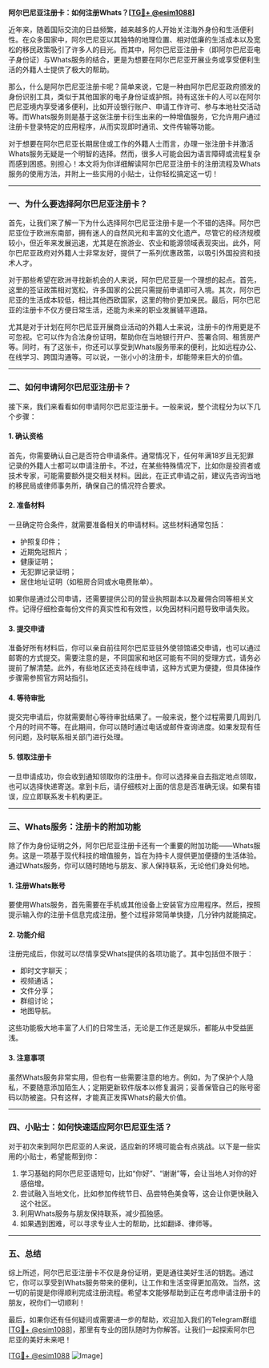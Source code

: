 **阿尔巴尼亚注册卡：如何注册Whats？[[TG💪+ @esim1088](https://t.me/s/esim1088)]**

近年来，随着国际交流的日益频繁，越来越多的人开始关注海外身份和生活便利性。在众多国家中，阿尔巴尼亚以其独特的地理位置、相对低廉的生活成本以及宽松的移民政策吸引了许多人的目光。而其中，阿尔巴尼亚注册卡（即阿尔巴尼亚电子身份证）与Whats服务的结合，更是为想要在阿尔巴尼亚开展业务或享受便利生活的外籍人士提供了极大的帮助。

那么，什么是阿尔巴尼亚注册卡呢？简单来说，它是一种由阿尔巴尼亚政府颁发的身份识别工具，类似于其他国家的电子身份证或护照。持有这张卡的人可以在阿尔巴尼亚境内享受诸多便利，比如开设银行账户、申请工作许可、参与本地社交活动等。而Whats服务则是基于这张注册卡衍生出来的一种增值服务，它允许用户通过注册卡登录特定的应用程序，从而实现即时通讯、文件传输等功能。

对于想要在阿尔巴尼亚长期居住或工作的外籍人士而言，办理一张注册卡并激活Whats服务无疑是一个明智的选择。然而，很多人可能会因为语言障碍或流程复杂而感到困惑。别担心！本文将为你详细解读阿尔巴尼亚注册卡的注册流程及Whats服务的使用方法，并附上一些实用的小贴士，让你轻松搞定这一切！

---

### **一、为什么要选择阿尔巴尼亚注册卡？**

首先，让我们来了解一下为什么选择阿尔巴尼亚注册卡是一个不错的选择。阿尔巴尼亚位于欧洲东南部，拥有迷人的自然风光和丰富的文化遗产。尽管它的经济规模较小，但近年来发展迅速，尤其是在旅游业、农业和能源领域表现突出。此外，阿尔巴尼亚政府对外籍人士非常友好，提供了一系列优惠政策，以吸引外国投资和技术人才。

对于那些希望在欧洲寻找新机会的人来说，阿尔巴尼亚是一个理想的起点。首先，这里的签证政策相对宽松，许多国家的公民只需提前申请即可入境。其次，阿尔巴尼亚的生活成本较低，相比其他西欧国家，这里的物价更加亲民。最后，阿尔巴尼亚的注册卡不仅方便日常生活，还能为未来的职业发展铺平道路。

尤其是对于计划在阿尔巴尼亚开展商业活动的外籍人士来说，注册卡的作用更是不可忽视。它可以作为合法身份证明，帮助你在当地银行开户、签署合同、租赁房产等。同时，有了这张卡，你还可以享受到Whats服务带来的便利，比如远程办公、在线学习、跨国沟通等。可以说，一张小小的注册卡，却能带来巨大的价值。

---

### **二、如何申请阿尔巴尼亚注册卡？**

接下来，我们来看看如何申请阿尔巴尼亚注册卡。一般来说，整个流程分为以下几个步骤：

#### **1. 确认资格**
首先，你需要确认自己是否符合申请条件。通常情况下，任何年满18岁且无犯罪记录的外籍人士都可以申请注册卡。不过，在某些特殊情况下，比如你是投资者或技术专家，可能需要额外提交相关材料。因此，在正式申请之前，建议先咨询当地的移民局或律师事务所，确保自己的情况符合要求。

#### **2. 准备材料**
一旦确定符合条件，就需要准备相关的申请材料。这些材料通常包括：
- 护照复印件；
- 近期免冠照片；
- 健康证明；
- 无犯罪记录证明；
- 居住地址证明（如租房合同或水电费账单）。

如果你是通过公司申请，还需要提供公司的营业执照副本以及雇佣合同等相关文件。记得仔细检查每份文件的真实性和有效性，以免因材料问题导致申请失败。

#### **3. 提交申请**
准备好所有材料后，你可以亲自前往阿尔巴尼亚驻外使领馆递交申请，也可以通过邮寄的方式提交。需要注意的是，不同国家和地区可能有不同的受理方式，请务必提前了解清楚。此外，有些地区还支持在线申请，这种方式更为便捷，但具体操作步骤需参照官方网站指引。

#### **4. 等待审批**
提交完申请后，你就需要耐心等待审批结果了。一般来说，整个过程需要几周到几个月的时间不等。在此期间，你可以随时通过电话或邮件查询进度。如果发现有任何问题，及时联系相关部门进行处理。

#### **5. 领取注册卡**
一旦申请成功，你会收到通知领取你的注册卡。你可以选择亲自去指定地点领取，也可以选择快递寄送。拿到卡后，请仔细核对上面的信息是否准确无误。如果有错误，应立即联系发卡机构更正。

---

### **三、Whats服务：注册卡的附加功能**

除了作为身份证明之外，阿尔巴尼亚注册卡还有一个重要的附加功能——Whats服务。这是一项基于现代科技的增值服务，旨在为持卡人提供更加便捷的生活体验。通过Whats服务，你可以随时随地与朋友、家人保持联系，无论他们身处何地。

#### **1. 注册Whats账号**
要使用Whats服务，首先需要在手机或其他设备上安装官方应用程序。然后，按照提示输入你的注册卡信息完成注册。整个过程非常简单快捷，几分钟内就能搞定。

#### **2. 功能介绍**
注册完成后，你就可以尽情享受Whats提供的各项功能了。其中包括但不限于：
- 即时文字聊天；
- 视频通话；
- 文件分享；
- 群组讨论；
- 地图导航。

这些功能极大地丰富了人们的日常生活，无论是工作还是娱乐，都能从中受益匪浅。

#### **3. 注意事项**
虽然Whats服务非常实用，但也有一些需要注意的地方。例如，为了保护个人隐私，不要随意添加陌生人；定期更新软件版本以修复漏洞；妥善保管自己的账号密码以防被盗。只有这样，才能真正发挥Whats的最大价值。

---

### **四、小贴士：如何快速适应阿尔巴尼亚生活？**

对于初次来到阿尔巴尼亚的人来说，适应新的环境可能会有点挑战。以下是一些实用的小贴士，希望能帮到你：

1. 学习基础的阿尔巴尼亚语短句，比如“你好”、“谢谢”等，会让当地人对你的好感倍增。
2. 尝试融入当地文化，比如参加传统节日、品尝特色美食等，这会让你更快融入这个社区。
3. 利用Whats服务与朋友保持联系，减少孤独感。
4. 如果遇到困难，可以寻求专业人士的帮助，比如翻译、律师等。

---

### **五、总结**

综上所述，阿尔巴尼亚注册卡不仅是身份证明，更是通往美好生活的钥匙。通过它，你可以享受到Whats服务带来的便利，让工作和生活变得更加高效。当然，这一切的前提是你得顺利完成注册流程。希望本文能够帮助到正在考虑申请注册卡的朋友，祝你们一切顺利！

最后，如果你还有任何疑问或需要进一步的帮助，欢迎加入我们的Telegram群组[[TG💪+ @esim1088](https://t.me/s/esim1088)]，那里有专业的团队随时为你解答。让我们一起探索阿尔巴尼亚的美好未来吧！

[[TG💪+ @esim1088](https://t.me/s/esim1088) ![Image](https://i.postimg.cc/4NQfJmqS/Snipaste-2025-05-13-00-14-12.png)]